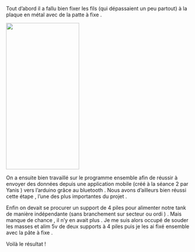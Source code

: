
Tout d’abord il a fallu bien fixer les fils (qui dépassaient un peu partout) à la plaque en métal avec de la patte à fixe .

<img src="https://user-images.githubusercontent.com/120410077/213661081-a3f36fd3-8cb7-42bb-8079-361bc20fffe5.PNG" width="200" height="400" />




On a ensuite bien travaillé sur le programme ensemble afin de réussir à envoyer des données depuis une application mobile (créé à la séance 2 par Yanis ) vers l’arduino grâce au bluetooth . Nous avons d’ailleurs bien réussi cette étape , l’une des plus importantes du projet .
 




Enfin on devait se procurer un support de 4 piles pour alimenter notre tank de manière indépendante (sans branchement sur secteur  ou ordi ) . Mais manque de chance , il n’y en avait plus . 
Je me suis alors occupé de souder les masses et alim 5v de deux supports à 4 piles puis je les ai fixé ensemble avec la pâte à fixe .

Voilà le résultat !
